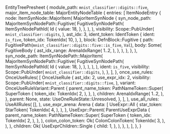 EntityTreePresheet {
    module_path: `mnist_classifier::digits::five`,
    major_item_node_table: MajorEntityNodeTable {
        entries: [
            ItemNodeEntry {
                node: ItemSynNode::MajorItem(
                    MajorItemSynNode {
                        syn_node_path: MajorItemSynNodePath::Fugitive(
                            FugitiveSynNodePath(
                                ItemSynNodePathId(
                                    Id {
                                        value: 18,
                                    },
                                ),
                            ),
                        ),
                        visibility: Scope::PubUnder(
                            `mnist_classifier::digits`,
                        ),
                        ast_idx: 3,
                        ident_token: IdentToken {
                            ident: `is_five`,
                            token_idx: TokenIdx(
                                10,
                            ),
                        },
                        block: DefnBlock::Fugitive {
                            path: FugitivePath(`mnist_classifier::digits::five::is_five`, `Val`),
                            body: Some(
                                FugitiveBody {
                                    ast_idx_range: ArenaIdxRange(
                                        1..2,
                                    ),
                                },
                            ),
                        },
                    },
                ),
                syn_node_path: ItemSynNodePath::MajorItem(
                    MajorItemSynNodePath::Fugitive(
                        FugitiveSynNodePath(
                            ItemSynNodePathId(
                                Id {
                                    value: 18,
                                },
                            ),
                        ),
                    ),
                ),
                ident: `is_five`,
                visibility: Scope::PubUnder(
                    `mnist_classifier::digits`,
                ),
            },
        ],
    },
    once_use_rules: OnceUseRules(
        [
            OnceUseRule {
                ast_idx: 2,
                use_expr_idx: 2,
                visibility: Scope::PubUnder(
                    `mnist_classifier::digits::five`,
                ),
                variant: OnceUseRuleVariant::Parent {
                    parent_name_token: PathNameToken::Super(
                        SuperToken {
                            token_idx: TokenIdx(
                                2,
                            ),
                        },
                    ),
                    children: ArenaIdxRange(
                        1..2,
                    ),
                },
                parent: None,
                state: UseOneRuleState::Unresolved,
            },
        ],
    ),
    use_all_rules: UseAllRules(
        [],
    ),
    use_expr_arena: Arena {
        data: [
            UseExpr::All {
                star_token: StarToken(
                    TokenIdx(
                        4,
                    ),
                ),
            },
            UseExpr::Parent(
                ParentUseExprData {
                    parent_name_token: PathNameToken::Super(
                        SuperToken {
                            token_idx: TokenIdx(
                                2,
                            ),
                        },
                    ),
                    colon_colon_token: Ok(
                        ColonColonToken(
                            TokenIdx(
                                3,
                            ),
                        ),
                    ),
                    children: Ok(
                        UseExprChildren::Single {
                            child: 1,
                        },
                    ),
                },
            ),
        ],
    },
}